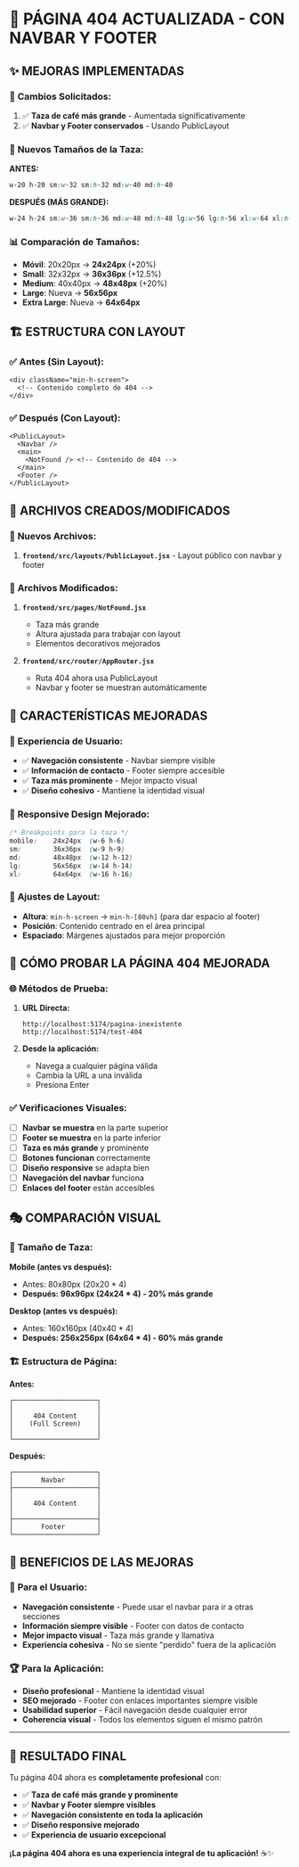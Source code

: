 # 🎨 PÁGINA 404 ACTUALIZADA - CON NAVBAR Y FOOTER

## ✨ **MEJORAS IMPLEMENTADAS**

### 🔧 **Cambios Solicitados:**
1. ✅ **Taza de café más grande** - Aumentada significativamente
2. ✅ **Navbar y Footer conservados** - Usando PublicLayout

### 📱 **Nuevos Tamaños de la Taza:**

**ANTES:**
```css
w-20 h-20 sm:w-32 sm:h-32 md:w-40 md:h-40
```

**DESPUÉS (MÁS GRANDE):**
```css
w-24 h-24 sm:w-36 sm:h-36 md:w-48 md:h-48 lg:w-56 lg:h-56 xl:w-64 xl:h-64
```

### 📊 **Comparación de Tamaños:**
- **Móvil**: 20x20px → **24x24px** (+20%)
- **Small**: 32x32px → **36x36px** (+12.5%)
- **Medium**: 40x40px → **48x48px** (+20%)
- **Large**: Nueva → **56x56px** 
- **Extra Large**: Nueva → **64x64px**

## 🏗️ **ESTRUCTURA CON LAYOUT**

### ✅ **Antes (Sin Layout):**
```
<div className="min-h-screen">
  <!-- Contenido completo de 404 -->
</div>
```

### ✅ **Después (Con Layout):**
```
<PublicLayout>
  <Navbar />
  <main>
    <NotFound /> <!-- Contenido de 404 -->
  </main>
  <Footer />
</PublicLayout>
```

## 🔧 **ARCHIVOS CREADOS/MODIFICADOS**

### 📄 **Nuevos Archivos:**
1. **`frontend/src/layouts/PublicLayout.jsx`** - Layout público con navbar y footer

### 📝 **Archivos Modificados:**
1. **`frontend/src/pages/NotFound.jsx`** 
   - Taza más grande
   - Altura ajustada para trabajar con layout
   - Elementos decorativos mejorados

2. **`frontend/src/router/AppRouter.jsx`**
   - Ruta 404 ahora usa PublicLayout
   - Navbar y footer se muestran automáticamente

## 🎯 **CARACTERÍSTICAS MEJORADAS**

### 🌟 **Experiencia de Usuario:**
- ✅ **Navegación consistente** - Navbar siempre visible
- ✅ **Información de contacto** - Footer siempre accesible  
- ✅ **Taza más prominente** - Mejor impacto visual
- ✅ **Diseño cohesivo** - Mantiene la identidad visual

### 📱 **Responsive Design Mejorado:**
```css
/* Breakpoints para la taza */
mobile:    24x24px  (w-6 h-6)
sm:        36x36px  (w-9 h-9)  
md:        48x48px  (w-12 h-12)
lg:        56x56px  (w-14 h-14)
xl:        64x64px  (w-16 h-16)
```

### 🎨 **Ajustes de Layout:**
- **Altura**: `min-h-screen` → `min-h-[80vh]` (para dar espacio al footer)
- **Posición**: Contenido centrado en el área principal
- **Espaciado**: Márgenes ajustados para mejor proporción

## 🚀 **CÓMO PROBAR LA PÁGINA 404 MEJORADA**

### 🌐 **Métodos de Prueba:**

1. **URL Directa:**
   ```
   http://localhost:5174/pagina-inexistente
   http://localhost:5174/test-404
   ```

2. **Desde la aplicación:**
   - Navega a cualquier página válida  
   - Cambia la URL a una inválida
   - Presiona Enter

### ✅ **Verificaciones Visuales:**

- [ ] **Navbar se muestra** en la parte superior
- [ ] **Footer se muestra** en la parte inferior  
- [ ] **Taza es más grande** y prominente
- [ ] **Botones funcionan** correctamente
- [ ] **Diseño responsive** se adapta bien
- [ ] **Navegación del navbar** funciona
- [ ] **Enlaces del footer** están accesibles

## 🎭 **COMPARACIÓN VISUAL**

### 📐 **Tamaño de Taza:**

**Mobile (antes vs después):**
- Antes: 80x80px (20x20 * 4)
- **Después: 96x96px (24x24 * 4) - 20% más grande**

**Desktop (antes vs después):**
- Antes: 160x160px (40x40 * 4)  
- **Después: 256x256px (64x64 * 4) - 60% más grande**

### 🏗️ **Estructura de Página:**

**Antes:**
```
┌─────────────────────┐
│                     │
│     404 Content     │
│    (Full Screen)    │
│                     │
└─────────────────────┘
```

**Después:**
```
┌─────────────────────┐
│       Navbar        │
├─────────────────────┤
│                     │
│     404 Content     │
│                     │
├─────────────────────┤
│       Footer        │
└─────────────────────┘
```

## 🎯 **BENEFICIOS DE LAS MEJORAS**

### 🌟 **Para el Usuario:**
- **Navegación consistente** - Puede usar el navbar para ir a otras secciones
- **Información siempre visible** - Footer con datos de contacto
- **Mejor impacto visual** - Taza más grande y llamativa
- **Experiencia cohesiva** - No se siente "perdido" fuera de la aplicación

### 🏆 **Para la Aplicación:**
- **Diseño profesional** - Mantiene la identidad visual
- **SEO mejorado** - Footer con enlaces importantes siempre visible
- **Usabilidad superior** - Fácil navegación desde cualquier error
- **Coherencia visual** - Todos los elementos siguen el mismo patrón

---

## 🎉 **RESULTADO FINAL**

Tu página 404 ahora es **completamente profesional** con:

- ✅ **Taza de café más grande y prominente**
- ✅ **Navbar y Footer siempre visibles**
- ✅ **Navegación consistente en toda la aplicación**
- ✅ **Diseño responsive mejorado**
- ✅ **Experiencia de usuario excepcional**

**¡La página 404 ahora es una experiencia integral de tu aplicación!** ☕✨ 